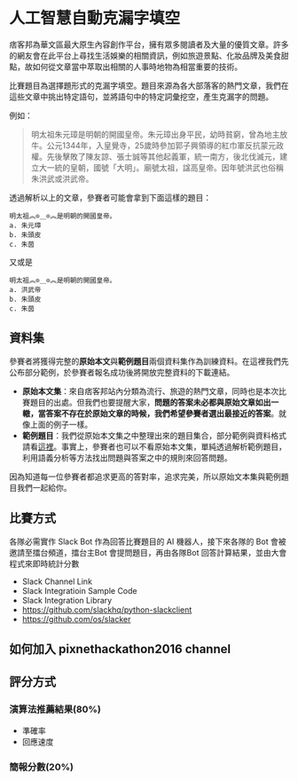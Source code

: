 # 人工智慧自動克漏字填空

痞客邦為華文區最大原生內容創作平台，擁有眾多閱讀者及大量的優質文章。許多的網友會在此平台上尋找生活娛樂的相關資訊，例如旅遊景點、化妝品牌及美食甜點，故如何從文章當中萃取出相關的人事時地物為相當重要的技術。  
  
比賽題目為選擇題形式的克漏字填空。題目來源為各大部落客的熱門文章，我們在這些文章中挑出特定語句，並將語句中的特定詞彙挖空，產生克漏字的問題。

例如：  
>明太祖朱元璋是明朝的開國皇帝。朱元璋出身平民，幼時貧窮，曾為地主放牛。公元1344年，入皇覺寺，25歲時參加郭子興領導的紅巾軍反抗蒙元政權。先後擊敗了陳友諒、張士誠等其他起義軍，統一南方，後北伐滅元，建立大一統的皇朝，國號「大明」。廟號太祖，諡高皇帝。因年號洪武也俗稱朱洪武或洪武帝。

透過解析以上的文章，參賽者可能會拿到下面這樣的題目：  

```
明太祖︽⊙＿⊙︽是明朝的開國皇帝。  
a. 朱元璋
b. 朱頭皮
c. 朱茵
```  
又或是  

```
明太祖︽⊙＿⊙︽是明朝的開國皇帝。  
a. 洪武帝
b. 朱頭皮
c. 朱茵
```

## 資料集
參賽者將獲得完整的**原始本文**與**範例題目**兩個資料集作為訓練資料。在這裡我們先公布部分範例，於參賽者報名成功後將開放完整資料的下載連結。

* **原始本文集**：來自痞客邦站內分類為流行、旅遊的熱門文章，同時也是本次比賽題目的出處。但我們也要提醒大家，**問題的答案未必都與原始文章如出一轍，當答案不存在於原始文章的時候，我們希望參賽者選出最接近的答案**。就像上面的例子一樣。
* **範例題目**：我們從原始本文集之中整理出來的題目集合，部分範例與資料格式請看[這裡](https://www.pixnet.net/)。事實上，參賽者也可以不看原始本文集，單純透過解析範例題目，利用語義分析等方法找出問題與答案之中的規則來回答問題。

因為知道每一位參賽者都追求更高的答對率，追求完美，所以原始文本集與範例題目我們一起給你。

## 比賽方式
各隊必需實作 Slack Bot 作為回答比賽題目的 AI 機器人，接下來各隊的 Bot 會被邀請至擂台頻道，擂台主Bot 會提問題目，再由各隊Bot 回答計算結果，並由大會程式來即時統計分數

* Slack Channel Link
* Slack Integratioin Sample Code
* Slack Integration Library
 * https://github.com/slackhq/python-slackclient
 * https://github.com/os/slacker

## 如何加入 pixnethackathon2016 channel 



## 評分方式

### 演算法推薦結果(80%)
* 準確率
* 回應速度
 
### 簡報分數(20%)
